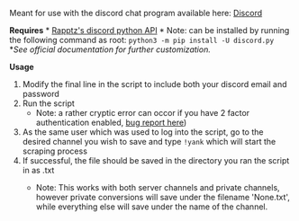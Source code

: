 Meant for use with the discord chat program available here: [Discord](https://discordapp.com/)

**Requires**
	* [Rapptz's discord python API](https://github.com/Rapptz/discord.py)
		* Note: can be installed by running the following command as root:
		```python3 -m pip install -U discord.py```
		**See official documentation for further customization.*

**Usage**

1. Modify the final line in the script to include both your discord email and password
2. Run the script
	* Note: a rather cryptic error can occor if you have 2 factor authentication enabled, [bug report here](https://github.com/Rapptz/discord.py/issues/235))
3. As the same user which was used to log into the script, go to the desired channel you wish to save and type ```!yank``` which will start the scraping process
4. If successful, the file should be saved in the directory you ran the script in as <channel name>.txt
	* Note: This works with both server channels and private channels, however private conversions will save under the filename 'None.txt', while everything else will save under the name of the channel.
	